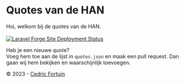 # Quotes van de HAN
Hoi, welkom bij de quotes van de HAN. \
<br/>
[![Laravel Forge Site Deployment Status](https://img.shields.io/endpoint?url=https%3A%2F%2Fforge.laravel.com%2Fsite-badges%2F96921d2b-1b47-437c-b61f-5192e7097446%3Fdate%3D1&style=flat-square)](https://forge.laravel.com/servers/757966/sites/2243378)

Heb je een nieuwe quote? \
Voeg hem toe aan de lijst in `quotes.json` en maak een pull request.
Dan gaan wij hem bekijken en waarschijnlijk toevoegen.

&copy; 2023 - [Cedric Fortuin](https://cedricfortuin.com)
